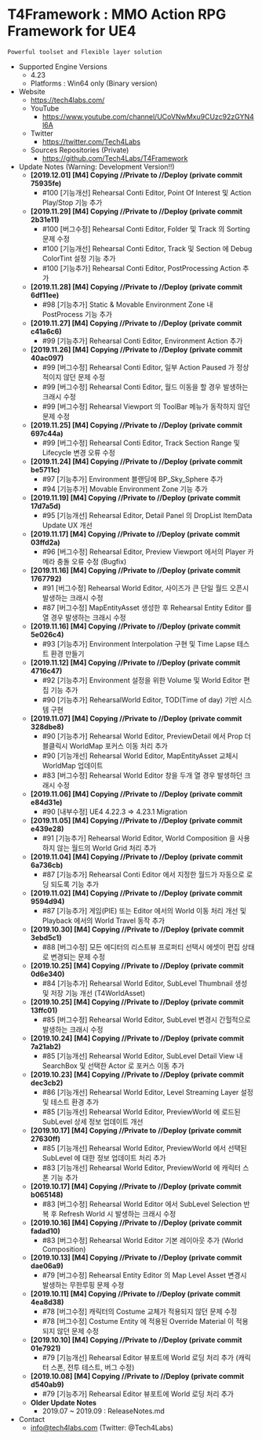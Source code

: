 # T4Framework : MMO Action RPG Framework for UE4
``` 
Powerful toolset and Flexible layer solution
``` 

- Supported Engine Versions
  - 4.23
  - Platforms : Win64 only (Binary version)
- Website
  - <https://tech4labs.com/>
  - YouTube
    - <https://www.youtube.com/channel/UCoVNwMxu9CUzc92zGYN4l6A>
  - Twitter
    - <https://twitter.com/Tech4Labs>
  - Sources Repositories (Private)
    - <https://github.com/Tech4Labs/T4Framework>
- Update Notes (Warning: Development Version!!)
  - **[2019.12.01] [M4] Copying //Private to //Deploy (private commit 75935fe)**
	- #100 [기능개선] Rehearsal Conti Editor, Point Of Interest 및 Action Play/Stop 기능 추가
  - **[2019.11.29] [M4] Copying //Private to //Deploy (private commit 2b31e11)**
	- #100 [버그수정] Rehearsal Conti Editor, Folder 및 Track 의 Sorting 문제 수정
	- #100 [기능개선] Rehearsal Conti Editor, Track 및 Section 에 Debug ColorTint 설정 기능 추가
	- #100 [기능추가] Rehearsal Conti Editor, PostProcessing Action 추가
  - **[2019.11.28] [M4] Copying //Private to //Deploy (private commit 6df11ee)**
	- #98 [기능추가] Static & Movable Environment Zone 내 PostProcess 기능 추가
  - **[2019.11.27] [M4] Copying //Private to //Deploy (private commit c41a6c6)**
	- #99 [기능추가] Rehearsal Conti Editor, Environment Action 추가
  - **[2019.11.26] [M4] Copying //Private to //Deploy (private commit 40ac097)**
	- #99 [버그수정] Rehearsal Conti Editor, 일부 Action Paused 가 정상적이지 않던 문제 수정
	- #99 [버그수정] Rehearsal Conti Editor, 월드 이동을 할 경우 발생하는 크래시 수정
	- #99 [버그수정] Rehearsal Viewport 의 ToolBar 메뉴가 동작하지 않던 문제 수정
  - **[2019.11.25] [M4] Copying //Private to //Deploy (private commit 697c44a)**
	- #99 [버그수정] Rehearsal Conti Editor, Track Section Range 및 Lifecycle 변경 오류 수정
  - **[2019.11.24] [M4] Copying //Private to //Deploy (private commit be5711c)**
	- #97 [기능추가] Environment 블랜딩에 BP_Sky_Sphere 추가
	- #94 [기능추가] Movable Environment Zone 기능 추가
  - **[2019.11.19] [M4] Copying //Private to //Deploy (private commit 17d7a5d)**
	- #95 [기능개선] Rehearsal Editor, Detail Panel 의 DropList ItemData Update UX 개선
  - **[2019.11.17] [M4] Copying //Private to //Deploy (private commit 03ffd2a)**
	- #96 [버그수정] Rehearsal Editor, Preview Viewport 에서의 Player 카메라 충돌 오류 수정 (Bugfix)
  - **[2019.11.16] [M4] Copying //Private to //Deploy (private commit 1767792)**
	- #91 [버그수정] Rehearsal World Editor, 사이즈가 큰 단일 월드 오픈시 발생하는 크래시 수정
	- #87 [버그수정] MapEntityAsset 생성한 후 Rehearsal Entity Editor 를 열 경우 발생하는 크래시 수정
  - **[2019.11.16] [M4] Copying //Private to //Deploy (private commit 5e026c4)**
	- #93 [기능추가] Environment Interpolation 구현 및 Time Lapse 테스트 환경 만들기
  - **[2019.11.12] [M4] Copying //Private to //Deploy (private commit 4716c47)**
	- #92 [기능추가] Environment 설정을 위한 Volume 및 World Editor 편집 기능 추가
	- #90 [기능추가] RehearsalWorld Editor, TOD(Time of day) 기반 시스템 구현
  - **[2019.11.07] [M4] Copying //Private to //Deploy (private commit 328dbe8)**
	- #90 [기능추가] Rehearsal World Editor, PreviewDetail 에서 Prop 더블클릭시 WorldMap 포커스 이동 처리 추가
	- #90 [기능개선] Rehearsal World Editor, MapEntityAsset 교체시 WorldMap 업데이트
	- #83 [버그수정] Rehearsal World Editor 창을 두개 열 경우 발생하던 크래시 수정
  - **[2019.11.06] [M4] Copying //Private to //Deploy (private commit e84d31e)**
	- #90 [내부수정] UE4 4.22.3 => 4.23.1 Migration
  - **[2019.11.05] [M4] Copying //Private to //Deploy (private commit e439e28)**
	- #91 [기능추가] Rehearsal World Editor, World Composition 을 사용하지 않는 월드의 World Grid 처리 추가
  - **[2019.11.04] [M4] Copying //Private to //Deploy (private commit 6a736cb)**
	- #87 [기능추가] Rehearsal Conti Editor 에서 지정한 월드가 자동으로 로딩 되도록 기능 추가
  - **[2019.11.02] [M4] Copying //Private to //Deploy (private commit 9594d94)**
	- #87 [기능추가] 게임(PIE) 또는 Editor 에서의 World 이동 처리 개선 및 Playback 에서의 World Travel 동작 추가
  - **[2019.10.30] [M4] Copying //Private to //Deploy (private commit 3ebd5c1)**
	- #88 [버그수정] 모든 에디터의 리스트뷰 프로퍼티 선택시 에셋이 편집 상태로 변경되는 문제 수정
  - **[2019.10.25] [M4] Copying //Private to //Deploy (private commit 0d6e340)**
	- #84 [기능추가] Rehearsal World Editor, SubLevel Thumbnail 생성 및 저장 기능 개선 (T4WorldAsset)
  - **[2019.10.25] [M4] Copying //Private to //Deploy (private commit 13ffc01)**
	- #85 [버그수정] Rehearsal World Editor, SubLevel 변경시 간헐적으로 발생하는 크래시 수정
  - **[2019.10.24] [M4] Copying //Private to //Deploy (private commit 7a21ab2)**
	- #85 [기능개선] Rehearsal World Editor, SubLevel Detail View 내 SearchBox 및 선택한 Actor 로 포커스 이동 추가
  - **[2019.10.23] [M4] Copying //Private to //Deploy (private commit dec3cb2)**
  	- #86 [기능개선] Rehearsal World Editor, Level Streaming Layer 설정 및 테스트 환경 추가
	- #85 [기능개선] Rehearsal World Editor, PreviewWorld 에 로드된 SubLevel 상세 정보 업데이트 개선
  - **[2019.10.17] [M4] Copying //Private to //Deploy (private commit 27630ff)**
	- #85 [기능개선] Rehearsal World Editor, PreviewWorld 에서 선택된 SubLevel 에 대한 정보 업데이트 처리 추가
	- #83 [기능개선] Rehearsal World Editor, PreviewWorld 에 캐릭터 스폰 기능 추가
  - **[2019.10.17] [M4] Copying //Private to //Deploy (private commit b065148)**
	- #83 [버그수정] Rehearsal World Editor 에서 SubLevel Selection 반복 후 Refresh World 시 발생하는 크래시 수정
  - **[2019.10.16] [M4] Copying //Private to //Deploy (private commit fadad10)**
	- #83 [버그수정] Rehearsal World Editor 기본 레이아웃 추가 (World Composition)
  - **[2019.10.13] [M4] Copying //Private to //Deploy (private commit dae06a9)**
	- #79 [버그수정] Rehearsal Entity Editor 의 Map Level Asset 변경시 발생하는 무한루핑 문제 수정
  - **[2019.10.11] [M4] Copying //Private to //Deploy (private commit 4ea8d38)**
	- #78 [버그수정] 캐릭터의 Costume 교체가 적용되지 않던 문제 수정
	- #78 [버그수정] Costume Entity 에 적용된 Override Material 이 적용되지 않던 문제 수정
  - **[2019.10.10] [M4] Copying //Private to //Deploy (private commit 01e7921)**
	- #79 [기능개선] Rehearsal Editor 뷰포트에 World 로딩 처리 추가 (캐릭터 스폰, 전투 테스트, 버그 수정)
  - **[2019.10.08] [M4] Copying //Private to //Deploy (private commit d540ab9)**
	- #79 [기능추가] Rehearsal Editor 뷰포트에 World 로딩 처리 추가
  - **Older Update Notes**
    - 2019.07 ~ 2019.09 : ReleaseNotes.md
- Contact
  - <info@tech4labs.com> (Twitter: @Tech4Labs)
